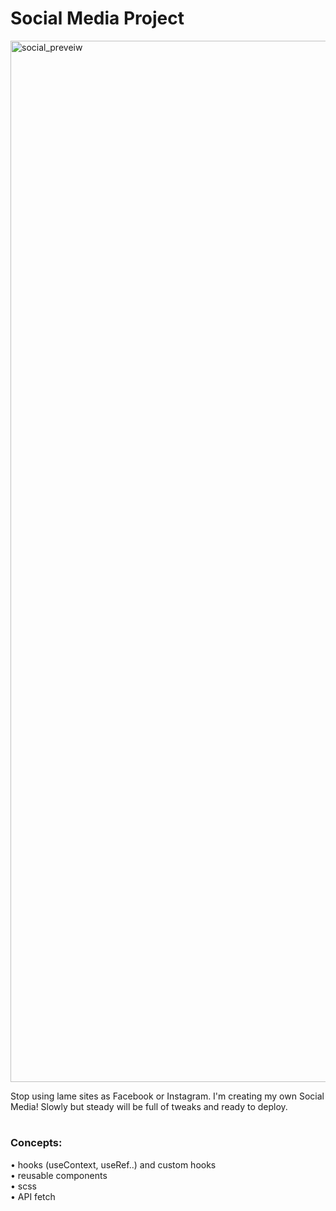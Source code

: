 # Social Media Project

<img width="1666" alt="social_preveiw" src="https://user-images.githubusercontent.com/113927857/225252196-a317c34f-a44e-443b-931c-9c42fc4a3d9c.png">

Stop using lame sites as Facebook or Instagram. I'm creating my own Social Media! Slowly but steady will be full of tweaks and ready to deploy.
#
### Concepts:

• hooks (useContext, useRef..) and custom hooks <br>
• reusable components <br>
• scss <br>
• API fetch


